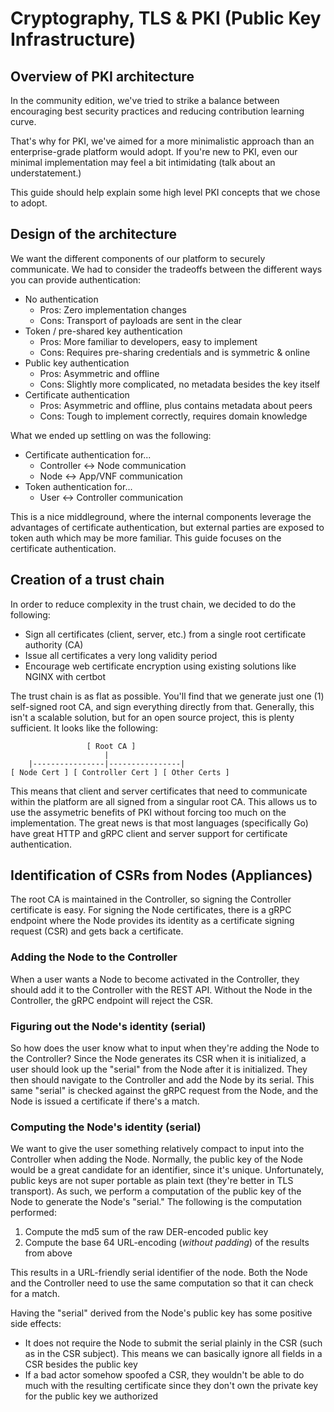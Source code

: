# Cryptography, TLS & PKI (Public Key Infrastructure)
## Overview of PKI architecture
In the community edition, we've tried to strike a balance between encouraging best security practices and reducing contribution learning curve.

That's why for PKI, we've aimed for a more minimalistic approach than an enterprise-grade platform would adopt. If you're new to PKI, even our minimal implementation may feel a bit intimidating (talk about an understatement.)

This guide should help explain some high level PKI concepts that we chose to adopt.

## Design of the architecture
We want the different components of our platform to securely communicate. We had to consider the tradeoffs between the different ways you can provide authentication:

- No authentication
    - Pros: Zero implementation changes
    - Cons: Transport of payloads are sent in the clear
- Token / pre-shared key authentication
    - Pros: More familiar to developers, easy to implement
    - Cons: Requires pre-sharing credentials and is symmetric & online
- Public key authentication
    - Pros: Asymmetric and offline
    - Cons: Slightly more complicated, no metadata besides the key itself
- Certificate authentication
    - Pros: Asymmetric and offline, plus contains metadata about peers
    - Cons: Tough to implement correctly, requires domain knowledge

What we ended up settling on was the following:

- Certificate authentication for...
    - Controller <-> Node communication
    - Node <-> App/VNF communication
- Token authentication for...
    - User <-> Controller communication

This is a nice middleground, where the internal components leverage the advantages of certificate authentication, but external parties are exposed to token auth which may be more familiar. This guide focuses on the certificate authentication.

## Creation of a trust chain
In order to reduce complexity in the trust chain, we decided to do the following:
- Sign all certificates (client, server, etc.) from a single root certificate authority (CA)
- Issue all certificates a very long validity period
- Encourage web certificate encryption using existing solutions like NGINX with certbot

The trust chain is as flat as possible. You'll find that we generate just one (1) self-signed root CA, and sign everything directly from that. Generally, this isn't a scalable solution, but for an open source project, this is plenty sufficient. It looks like the following:

```
                 [ Root CA ]
                     |
    |----------------|----------------|
[ Node Cert ] [ Controller Cert ] [ Other Certs ]
```

This means that client and server certificates that need to communicate within the platform are all signed from a singular root CA. This allows us to use the assymetric benefits of PKI without forcing too much on the implementation. The great news is that most languages (specifically Go) have great HTTP and gRPC client and server support for certificate authentication.

## Identification of CSRs from Nodes (Appliances)
The root CA is maintained in the Controller, so signing the Controller certificate is easy. For signing the Node certificates, there is a gRPC endpoint where the Node provides its identity as a certificate signing request (CSR) and gets back a certificate.

### Adding the Node to the Controller
When a user wants a Node to become activated in the Controller, they should add it to the Controller with the REST API. Without the Node in the Controller, the gRPC endpoint will reject the CSR.

### Figuring out the Node's identity (serial)
So how does the user know what to input when they're adding the Node to the Controller? Since the Node generates its CSR when it is initialized, a user should look up the "serial" from the Node after it is initialized. They then should navigate to the Controller and add the Node by its serial. This same "serial" is checked against the gRPC request from the Node, and the Node is issued a certificate if there's a match.

### Computing the Node's identity (serial)
We want to give the user something relatively compact to input into the Controller when adding the Node. Normally, the public key of the Node would be a great candidate for an identifier, since it's unique. Unfortunately, public keys are not super portable as plain text (they're better in TLS transport). As such, we perform a computation of the public key of the Node to generate the Node's "serial." The following is the computation performed:

1. Compute the md5 sum of the raw DER-encoded public key
2. Compute the base 64 URL-encoding (_without padding_) of the results from above

This results in a URL-friendly serial identifier of the node. Both the Node and the Controller need to use the same computation so that it can check for a match.

Having the "serial" derived from the Node's public key has some positive side effects:
- It does not require the Node to submit the serial plainly in the CSR (such as in the CSR subject). This means we can basically ignore all fields in a CSR besides the public key
- If a bad actor somehow spoofed a CSR, they wouldn't be able to do much with the resulting certificate since they don't own the private key for the public key we authorized
